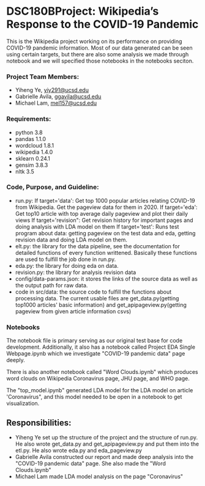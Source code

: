 # DSC180BProject: Wikipedia’s Response to the COVID-19 Pandemic 


This is the Wikipedia project working on its performance on providing COVID-19 pandemic information. Most of our data generated can be seen using certain targets, but 
there are also some analysis we made through notebook and we will specified those notebooks in the notebooks seciton.

### Project Team Members:
- Yiheng Ye, yiy291@ucsd.edu
- Gabrielle Avila, ggavila@ucsd.edu
- Michael Lam, mel157@ucsd.edu

### Requirements:
- python 3.8
- pandas 1.1.0
- wordcloud 1.8.1
- wikipedia 1.4.0
- sklearn 0.24.1
- gensim 3.8.3
- nltk 3.5

### Code, Purpose, and Guideline:

- run.py: If target='data': Get top 1000 popular articles relating COVID-19 from Wikipedia. Get the pageview data for them in 2020.
          If target='eda': Get top10 article with top average daily pageview and plot their daily views
          If target='revision": Get revision history for important pages and doing analysis with LDA model on them
          If target='test': Runs test program about data: getting pageview on the test data and eda, getting revision data and doing LDA model on them.
- elt.py: the library for the data pipeline, see the documentation for detailed functions of every function writtened. Basically
          these functions are used to fulfill the job done in run.py.
- eda.py: the library for doing eda on data.
- revision.py: the library for analysis revision data
- config/data-params.json: it stores the links of the source data as well as the output path for raw data.
- code in src/data: the source code to fulfill the functions about processing data. The current usable files are get_data.py(getting top1000 articles'
  basic information) and get_apipageview.py(getting pageview from given article information csvs)

### Notebooks
The notebook file is primary serving as our original test base for code development. Additionally, it also has a notebook called Project EDA Single Webpage.ipynb which we investigate "COVID-19 pandemic data" page deeply.

There is also another notebook called "Word Clouds.ipynb" which produces word clouds on Wikipedia Coronavirus page, JHU page, and WHO page.

The "top_model.ipynb" generated LDA model for the LDA model on article 'Coronavirus", and this model needed to be open in a notebook to get visualization.

## Responsibilities:
- Yiheng Ye set up the structure of the project and the structure of run.py. He also wrote get_data.py and get_apipageview.py and put them into the etl.py. He also 
  wrote eda.py and eda_pageview.py
- Gabrielle Avila constructed our report and made deep analysis into the "COVID-19 pandemic data" page. She also made the "Word Clouds.ipynb"
- Michael Lam made LDA model analysis on the page "Coronavirus"